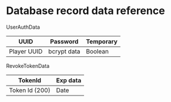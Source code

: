 # Database record data reference

UserAuthData

| UUID        | Password    | Temporary |
|-------------|-------------|-----------|
| Player UUID | bcrypt data | Boolean   |

RevokeTokenData

| TokenId        | Exp data |
|----------------|----------|
| Token Id (200) | Date     |